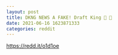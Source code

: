 ```yaml
--- 
layout: post 
title: DKNG NEWS A FAKE! Draft King 🚀 🚀 
date: 2021-06-16 1623871333 
categories: reddit 
--- 
```

https://redd.it/o1d1oe